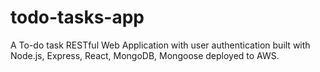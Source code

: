 # todo-tasks-app
A To-do task RESTful Web Application with user authentication built with Node.js, Express, React, MongoDB, Mongoose deployed to AWS.
